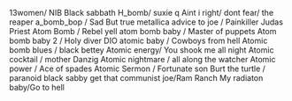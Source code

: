13women/ NIB Black sabbath
H_bomb/ suxie q
Aint i right/ dont fear/ the reaper
a_bomb_bop / Sad But true metallica
advice to joe / Painkiller Judas Priest
Atom Bomb / Rebel yell
atom bomb baby / Master of puppets
Atom bomb baby 2 / Holy diver DIO
atomic baby / Cowboys from hell
Atomic bomb blues / black bettey
Atomic energy/ You shook me all night
Atomic cocktail / mother Danzig
Atomic nightmare / all along the watcher
Atomic power / Ace of spades
Atomic Sermon / Fortunate son
Burt the turtle / paranoid black sabby
get that communist joe/Ram Ranch
My radiaton baby/Go to hell
